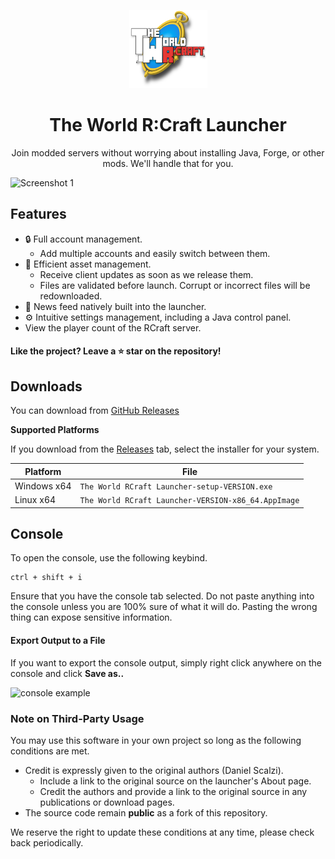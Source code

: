 <p align="center"><img src="./app/assets/images/SealCircle.png" width="125px" height="125px" alt="aventium softworks"></p>

<h1 align="center">The World R:Craft Launcher</h1>

<p align="center">Join modded servers without worrying about installing Java, Forge, or other mods. We'll handle that for you.</p>

![Screenshot 1](https://i.imgur.com/U1yZ41J.png)

## Features

* 🔒 Full account management.
  * Add multiple accounts and easily switch between them.
* 📂 Efficient asset management.
  * Receive client updates as soon as we release them.
  * Files are validated before launch. Corrupt or incorrect files will be redownloaded.
* 📰 News feed natively built into the launcher.
* ⚙️ Intuitive settings management, including a Java control panel.
* View the player count of the RCraft server.

#### Like the project? Leave a ⭐ star on the repository!

## Downloads

You can download from [GitHub Releases](https://github.com/AzureZhen/ElectronLauncher/releases)

**Supported Platforms**

If you download from the [Releases](https://github.com/dscalzi/ElectronLauncher/releases) tab, select the installer for your system.

| Platform | File |
| -------- | ---- |
| Windows x64 | `The World RCraft Launcher-setup-VERSION.exe` |
| Linux x64 | `The World RCraft Launcher-VERSION-x86_64.AppImage` |

## Console

To open the console, use the following keybind.

```console
ctrl + shift + i
```

Ensure that you have the console tab selected. Do not paste anything into the console unless you are 100% sure of what it will do. Pasting the wrong thing can expose sensitive information.

#### Export Output to a File

If you want to export the console output, simply right click anywhere on the console and click **Save as..**

![console example](https://i.imgur.com/HazXrgT.png)

### Note on Third-Party Usage

You may use this software in your own project so long as the following conditions are met.

* Credit is expressly given to the original authors (Daniel Scalzi).
  * Include a link to the original source on the launcher's About page.
  * Credit the authors and provide a link to the original source in any publications or download pages.
* The source code remain **public** as a fork of this repository.

We reserve the right to update these conditions at any time, please check back periodically.
